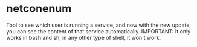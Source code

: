 # netconenum
Tool to see which user is running a service, and now with the new update, you can see the content of that service automatically.
IMPORTANT: It only works in bash and sh, in any other type of shell, it won't work.
